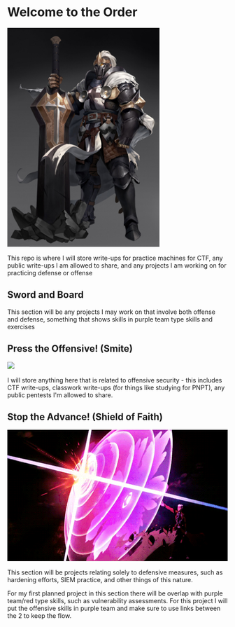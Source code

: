 # Welcome to the Order

<img src="./resources/paladin-intro.jpg" height="500">

This repo is where I will store write-ups for practice machines for CTF, any public write-ups I am allowed to share, and any projects I am working on for practicing defense or offense

## Sword and Board

This section will be any projects I may work on that involve both offense and defense, something that shows skills in purple team type skills and exercises

## Press the Offensive! (Smite)

<img src="./resources/smite.gif" height="300">

I will store anything here that is related to offensive security - this includes CTF write-ups, classwork write-ups (for things like studying for PNPT), any public pentests I'm allowed to share.

## Stop the Advance! (Shield of Faith)

<img src="./resources/holyshield.gif" height="300">

This section will be projects relating solely to defensive measures, such as hardening efforts, SIEM practice, and other things of this nature.

For my first planned project in this section there will be overlap with purple team/red type skills, such as vulnerability assessments. For this project I will put the offensive skills in purple team and make sure to use links between the 2
to keep the flow.
